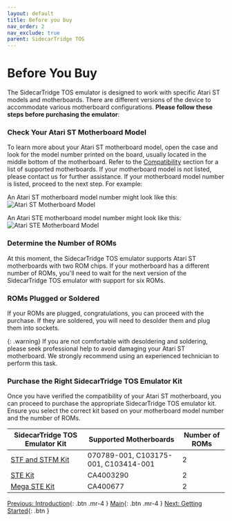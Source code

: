 ```yaml
---
layout: default
title: Before you buy
nav_order: 2
nav_exclude: true
parent: SidecarTridge TOS
---
```


# Before You Buy

The SidecarTridge TOS emulator is designed to work with specific Atari ST models and motherboards. There are different versions of the device to accommodate various motherboard configurations. **Please follow these steps before purchasing the emulator**:

### Check Your Atari ST Motherboard Model

To learn more about your Atari ST motherboard model, open the case and look for the model number printed on the board, usually located in the middle bottom of the motherboard. Refer to the [Compatibility](/sidecartridge-tos/compatibility/) section for a list of supported motherboards. If your motherboard model is not listed, please contact us for further assistance. If your motherboard model number is listed, proceed to the next step.
For example:

An Atari ST motherboard model number might look like this:
![Atari ST Motherboard Model](/sidecartridge-tos/assets/images/sidecartridge-st2-motherboard.png)

An Atari STE motherboard model number might look like this:
![Atari STE Motherboard Model](/sidecartridge-tos/assets/images/sidecartridge-ste-motherboard.png)

### Determine the Number of ROMs

At this moment, the SidecarTridge TOS emulator supports Atari ST motherboards with two ROM chips. If your motherboard has a different number of ROMs, you'll need to wait for the next version of the SidecarTridge TOS emulator with support for six ROMs.

### ROMs Plugged or Soldered

If your ROMs are plugged, congratulations, you can proceed with the purchase. If they are soldered, you will need to desolder them and plug them into sockets. 

{: .warning}
If you are not comfortable with desoldering and soldering, please seek professional help to avoid damaging your Atari ST motherboard. We strongly recommend using an experienced technician to perform this task.

### Purchase the Right SidecarTridge TOS Emulator Kit

Once you have verified the compatibility of your Atari ST motherboard, you can proceed to purchase the appropriate SidecarTridge TOS emulator kit. Ensure you select the correct kit based on your motherboard model number and the number of ROMs.

| SidecarTridge TOS Emulator Kit | Supported Motherboards           | Number of ROMs |
|--------------------------------|----------------------------------|----------------|
| [STF and STFM Kit](https://store.sidecartridge.com/sidecartridge-tos/)           | 070789-001, C103175-001, C103414-001 | 2              |
| [STE Kit](https://store.sidecartridge.com/sidecartridge-tos/)                    | CA4003290                        | 2              |
| [Mega STE Kit](https://store.sidecartridge.com/sidecartridge-tos/)               | CA400677                         | 2              |


[Previous: Introduction](/sidecartridge-tos/introduction/){: .btn .mr-4 }
[Main](/sidecartridge-tos){: .btn .mr-4 }
[Next: Getting Started](/sidecartridge-tos/getting-started/){: .btn }
